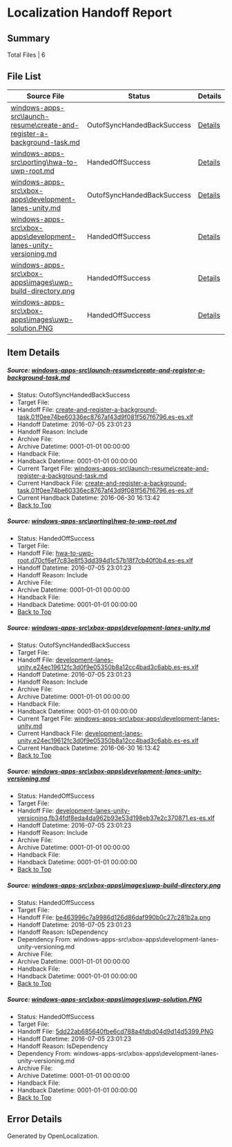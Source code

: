 # <a name='report-top'></a> Localization Handoff Report

## Summary
 Total Files | 6

## File List
 Source File | Status | Details 
 ----------- | ------ | ------- 
 [windows-apps-src\launch-resume\create-and-register-a-background-task.md](https://github.com/Microsoft/windows-apps/blob/6d8e0ce55a8ec0c9c8551e9618358c28b5906ae7/windows-apps-src/launch-resume/create-and-register-a-background-task.md) | OutofSyncHandedBackSuccess | [Details](#86ae683ce7bb4c595c10b2ca002a2c6d37abe2873009)
 [windows-apps-src\porting\hwa-to-uwp-root.md](https://github.com/Microsoft/windows-apps/blob/765789ef83f9b6a845ab79505b1b9ecbfd987126/windows-apps-src/porting/hwa-to-uwp-root.md) | HandedOffSuccess | [Details](#491665558f713dcbaae7ea20739ed72c61a12cd23486)
 [windows-apps-src\xbox-apps\development-lanes-unity.md](https://github.com/Microsoft/windows-apps/blob/809024168fd0d0211ce21366a6bee09c3b61e386/windows-apps-src/xbox-apps/development-lanes-unity.md) | OutofSyncHandedBackSuccess | [Details](#6925e693c2160e6d83694ea2f3c3c802b23635023950)
 [windows-apps-src\xbox-apps\development-lanes-unity-versioning.md](https://github.com/Microsoft/windows-apps/blob/6d4d9315401ec099f7a44b3052160a922dd42567/windows-apps-src/xbox-apps/development-lanes-unity-versioning.md) | HandedOffSuccess | [Details](#769b548da172e6f29f290b3799bc455d9e9a26703949)
 [windows-apps-src\xbox-apps\images\uwp-build-directory.png](https://github.com/Microsoft/windows-apps/blob/809024168fd0d0211ce21366a6bee09c3b61e386/windows-apps-src/xbox-apps/images/uwp-build-directory.png) | HandedOffSuccess | [Details](#be463996c7a9986d126d86daf990b0c27c281b2a3998)
 [windows-apps-src\xbox-apps\images\uwp-solution.PNG](https://github.com/Microsoft/windows-apps/blob/6d4d9315401ec099f7a44b3052160a922dd42567/windows-apps-src/xbox-apps/images/uwp-solution.PNG) | HandedOffSuccess | [Details](#5dd22ab685640fbe6cd788a4fdbd04d9d14d53993999)

## Item Details
##### <a name='86ae683ce7bb4c595c10b2ca002a2c6d37abe2873009'></a> Source: [windows-apps-src\launch-resume\create-and-register-a-background-task.md](https://github.com/Microsoft/windows-apps/blob/6d8e0ce55a8ec0c9c8551e9618358c28b5906ae7/windows-apps-src/launch-resume/create-and-register-a-background-task.md)
* Status: OutofSyncHandedBackSuccess
* Target File: 
* Handoff File: [create-and-register-a-background-task.01f0ee74be60336ec8767af43d9f081f567f6796.es-es.xlf](https://github.com/Microsoft/WDG.handoff/blob/7e1e47428c7c5d2a13217970fda8f160987074fb/ol-handoff/Microsoft/windows-apps.es-es/master/create-and-register-a-background-task.01f0ee74be60336ec8767af43d9f081f567f6796.es-es.xlf)
* Handoff Datetime: 2016-07-05 23:01:23
* Handoff Reason: Include
* Archive File: 
* Archive Datetime: 0001-01-01 00:00:00
* Handback File: 
* Handback Datetime: 0001-01-01 00:00:00
* Current Target File: [windows-apps-src\launch-resume\create-and-register-a-background-task.md](https://github.com/Microsoft/windows-apps.es-es/blob/f628cb03061126c1d5dd84ea77e602dec6b331af/windows-apps-src/launch-resume/create-and-register-a-background-task.md)
* Current Handback File: [create-and-register-a-background-task.01f0ee74be60336ec8767af43d9f081f567f6796.es-es.xlf](https://github.com/Microsoft/WDG.handback/blob/ad6a4a334b900b783f8a215ff06bc469a4f1beff/ol-handback/Microsoft/windows-apps.es-es/master/create-and-register-a-background-task.01f0ee74be60336ec8767af43d9f081f567f6796.es-es.xlf)
* Current Handback Datetime: 2016-06-30 16:13:42
* [Back to Top](#report-top)

##### <a name='491665558f713dcbaae7ea20739ed72c61a12cd23486'></a> Source: [windows-apps-src\porting\hwa-to-uwp-root.md](https://github.com/Microsoft/windows-apps/blob/765789ef83f9b6a845ab79505b1b9ecbfd987126/windows-apps-src/porting/hwa-to-uwp-root.md)
* Status: HandedOffSuccess
* Target File: 
* Handoff File: [hwa-to-uwp-root.d70cf6ef7c83e8f53dd394d1c57b18f7cb40f0b4.es-es.xlf](https://github.com/Microsoft/WDG.handoff/blob/7e1e47428c7c5d2a13217970fda8f160987074fb/ol-handoff/Microsoft/windows-apps.es-es/master/hwa-to-uwp-root.d70cf6ef7c83e8f53dd394d1c57b18f7cb40f0b4.es-es.xlf)
* Handoff Datetime: 2016-07-05 23:01:23
* Handoff Reason: Include
* Archive File: 
* Archive Datetime: 0001-01-01 00:00:00
* Handback File: 
* Handback Datetime: 0001-01-01 00:00:00
* [Back to Top](#report-top)

##### <a name='6925e693c2160e6d83694ea2f3c3c802b23635023950'></a> Source: [windows-apps-src\xbox-apps\development-lanes-unity.md](https://github.com/Microsoft/windows-apps/blob/809024168fd0d0211ce21366a6bee09c3b61e386/windows-apps-src/xbox-apps/development-lanes-unity.md)
* Status: OutofSyncHandedBackSuccess
* Target File: 
* Handoff File: [development-lanes-unity.e24ec19612fc3d0f9e05350b8a12cc4bad3c6abb.es-es.xlf](https://github.com/Microsoft/WDG.handoff/blob/7e1e47428c7c5d2a13217970fda8f160987074fb/ol-handoff/Microsoft/windows-apps.es-es/master/development-lanes-unity.e24ec19612fc3d0f9e05350b8a12cc4bad3c6abb.es-es.xlf)
* Handoff Datetime: 2016-07-05 23:01:23
* Handoff Reason: Include
* Archive File: 
* Archive Datetime: 0001-01-01 00:00:00
* Handback File: 
* Handback Datetime: 0001-01-01 00:00:00
* Current Target File: [windows-apps-src\xbox-apps\development-lanes-unity.md](https://github.com/Microsoft/windows-apps.es-es/blob/f628cb03061126c1d5dd84ea77e602dec6b331af/windows-apps-src/xbox-apps/development-lanes-unity.md)
* Current Handback File: [development-lanes-unity.e24ec19612fc3d0f9e05350b8a12cc4bad3c6abb.es-es.xlf](https://github.com/Microsoft/WDG.handback/blob/ad6a4a334b900b783f8a215ff06bc469a4f1beff/ol-handback/Microsoft/windows-apps.es-es/master/development-lanes-unity.e24ec19612fc3d0f9e05350b8a12cc4bad3c6abb.es-es.xlf)
* Current Handback Datetime: 2016-06-30 16:13:42
* [Back to Top](#report-top)

##### <a name='769b548da172e6f29f290b3799bc455d9e9a26703949'></a> Source: [windows-apps-src\xbox-apps\development-lanes-unity-versioning.md](https://github.com/Microsoft/windows-apps/blob/6d4d9315401ec099f7a44b3052160a922dd42567/windows-apps-src/xbox-apps/development-lanes-unity-versioning.md)
* Status: HandedOffSuccess
* Target File: 
* Handoff File: [development-lanes-unity-versioning.fb34fdf8eda4da962b93e53d198eb37e2c370871.es-es.xlf](https://github.com/Microsoft/WDG.handoff/blob/7e1e47428c7c5d2a13217970fda8f160987074fb/ol-handoff/Microsoft/windows-apps.es-es/master/development-lanes-unity-versioning.fb34fdf8eda4da962b93e53d198eb37e2c370871.es-es.xlf)
* Handoff Datetime: 2016-07-05 23:01:23
* Handoff Reason: Include
* Archive File: 
* Archive Datetime: 0001-01-01 00:00:00
* Handback File: 
* Handback Datetime: 0001-01-01 00:00:00
* [Back to Top](#report-top)

##### <a name='be463996c7a9986d126d86daf990b0c27c281b2a3998'></a> Source: [windows-apps-src\xbox-apps\images\uwp-build-directory.png](https://github.com/Microsoft/windows-apps/blob/809024168fd0d0211ce21366a6bee09c3b61e386/windows-apps-src/xbox-apps/images/uwp-build-directory.png)
* Status: HandedOffSuccess
* Target File: 
* Handoff File: [be463996c7a9986d126d86daf990b0c27c281b2a.png](https://github.com/Microsoft/WDG.handoff/blob/7e1e47428c7c5d2a13217970fda8f160987074fb/ol-handoff/Microsoft/windows-apps.es-es/master/be463996c7a9986d126d86daf990b0c27c281b2a.png)
* Handoff Datetime: 2016-07-05 23:01:23
* Handoff Reason: IsDependency
* Dependency From: windows-apps-src\xbox-apps\development-lanes-unity-versioning.md
* Archive File: 
* Archive Datetime: 0001-01-01 00:00:00
* Handback File: 
* Handback Datetime: 0001-01-01 00:00:00
* [Back to Top](#report-top)

##### <a name='5dd22ab685640fbe6cd788a4fdbd04d9d14d53993999'></a> Source: [windows-apps-src\xbox-apps\images\uwp-solution.PNG](https://github.com/Microsoft/windows-apps/blob/6d4d9315401ec099f7a44b3052160a922dd42567/windows-apps-src/xbox-apps/images/uwp-solution.PNG)
* Status: HandedOffSuccess
* Target File: 
* Handoff File: [5dd22ab685640fbe6cd788a4fdbd04d9d14d5399.PNG](https://github.com/Microsoft/WDG.handoff/blob/7e1e47428c7c5d2a13217970fda8f160987074fb/ol-handoff/Microsoft/windows-apps.es-es/master/5dd22ab685640fbe6cd788a4fdbd04d9d14d5399.PNG)
* Handoff Datetime: 2016-07-05 23:01:23
* Handoff Reason: IsDependency
* Dependency From: windows-apps-src\xbox-apps\development-lanes-unity-versioning.md
* Archive File: 
* Archive Datetime: 0001-01-01 00:00:00
* Handback File: 
* Handback Datetime: 0001-01-01 00:00:00
* [Back to Top](#report-top)


## Error Details

Generated by OpenLocalization.

